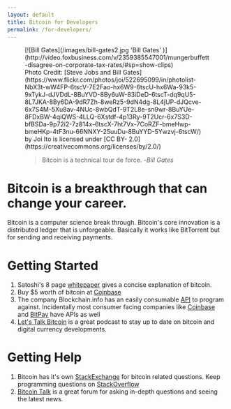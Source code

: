```yaml
---
layout: default
title: Bitcoin for Developers
permalink: /for-developers/
---
```


<figure markdown="1">
[![Bill Gates](/images/bill-gates2.jpg 'Bill Gates' )](http://video.foxbusiness.com/v/2359385547001/mungerbuffett-disagree-on-corporate-tax-rates/#sp=show-clips)

<figcaption markdown="1">
Photo Credit: [Steve Jobs and Bill Gates](https://www.flickr.com/photos/joi/522695099/in/photolist-NbX3t-wW4FP-6tscV-7E2Fao-hx6W9-6tscU-hx6Wa-93k5-9xTykJ-dJVDdL-8BuYVD-8By6uW-83iDeD-6tscT-dq9qU5-8L7JKA-8By6DA-9dR7Zh-8weRz5-9dN4dg-8L4jUP-dJQcve-6x7S4M-5Xu8av-4NUc-8wbQdT-9T2L8e-sn9wr-8BuYUe-8FDxBW-4qiQWS-4LLQ-6Xstdf-4p13Ry-9T2Ucr-6x7S3D-bfBSDa-9p72i2-7z814x-6tscX-7ht7Vx-7CoRZF-bmeHwp-bmeHKp-4tF3nu-66NNXY-25uuDu-8BuYYD-5Ywzvj-6tscW/) by Joi Ito is licensed under [CC BY- 2.0](https://creativecommons.org/licenses/by/2.0/)
</figcaption>

>Bitcoin is a technical tour de force. -*Bill Gates*

</figure>

# Bitcoin is a breakthrough that can change your **career**.


Bitcoin is a computer science break through. Bitcoin's core innovation is a distributed ledger that is unforgeable. Basically it works like BitTorrent but for sending and receiving payments.

# Getting Started
    
1. Satoshi's 8 page [whitepaper](https://bitcoin.org/bitcoin.pdf) gives a concise explanation of bitcoin.
2. Buy $5 worth of bitcoin at [Coinbase](/for-individuals/buy/)
3. The company Blockchain.info has an easily consumable [API](https://blockchain.info/api) to program against. Incidentally most consumer facing companies like [Coinbase](http://www.coinbase.com) and [BitPay](http://www.bitpay.com) have APIs as well
4. [Let's Talk Bitcoin](http://letstalkbitcoin.com/) is a great podcast to stay up to date on bitcoin and digital currency developments.

# Getting Help

1. Bitcoin has it's own [StackExchange](http://bitcoin.stackexchange.com/) for bitcoin related questions. Keep programming questions on [StackOverflow](http://stackoverflow.com/)
2. [Bitcoin Talk](https://bitcointalk.org/) is a great forum for asking in-depth questions and seeing the latest news.